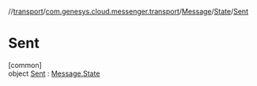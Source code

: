 //[transport](../../../../../index.md)/[com.genesys.cloud.messenger.transport](../../../index.md)/[Message](../../index.md)/[State](../index.md)/[Sent](index.md)

# Sent

[common]\
object [Sent](index.md) : [Message.State](../index.md)
